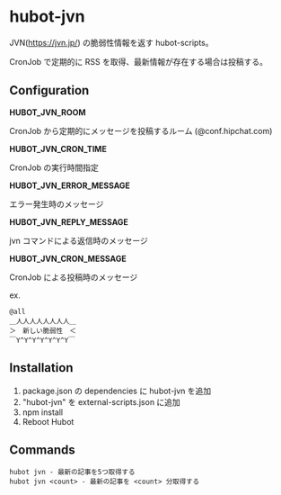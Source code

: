# hubot-jvn

JVN(https://jvn.jp/) の脆弱性情報を返す hubot-scripts。

CronJob で定期的に RSS を取得、最新情報が存在する場合は投稿する。

## Configuration

**HUBOT_JVN_ROOM**

CronJob から定期的にメッセージを投稿するルーム (<JID>@conf.hipchat.com)

**HUBOT_JVN_CRON_TIME**

CronJob の実行時間指定

**HUBOT_JVN_ERROR_MESSAGE**

エラー発生時のメッセージ

**HUBOT_JVN_REPLY_MESSAGE**

jvn コマンドによる返信時のメッセージ

**HUBOT_JVN_CRON_MESSAGE**

CronJob による投稿時のメッセージ

ex.

```
@all
＿人人人人人人人人＿
＞　新しい脆弱性　＜
￣Y^Y^Y^Y^Y^Y^Y￣
```

## Installation

1. package.json の dependencies に hubot-jvn を追加
2. "hubot-jvn" を external-scripts.json に追加
3. npm install
4. Reboot Hubot

## Commands

```
hubot jvn - 最新の記事を5つ取得する
hubot jvn <count> - 最新の記事を <count> 分取得する
```
